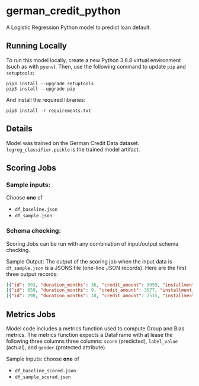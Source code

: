 # german_credit_python

A Logistic Regression Python model to predict loan default.

## Running Locally

To run this model locally, create a new Python 3.6.8 virtual environment
(such as with `pyenv`). Then, use the following command to update `pip`
and `setuptools`:

```
pip3 install --upgrade setuptools
pip3 install --upgrade pip
```

And install the required libraries:

```
pip3 install -r requirements.txt
```

## Details

Model was trained on the German Credit Data dataset.
`logreg_classifier.pickle` is the trained model artifact.

## Scoring Jobs

### Sample inputs: 

Choose **one** of
 - `df_baseline.json`
 - `df_sample.json`

### Schema checking:

Scoring Jobs can be run with any combination of input/output schema checking.

Sample Output:
The output of the scoring job when the input data is `df_sample.json` is a JSONS file (one-line JSON records). Here are the first three output records:
```json
[{"id": 993, "duration_months": 36, "credit_amount": 3959, "installment_rate": 4, "present_residence_since": 3, "age_years": 30, "number_existing_credits": 1, "checking_status": "A11", "credit_history": "A32", "purpose": "A42", "savings_account": "A61", "present_employment_since": "A71", "debtors_guarantors": "A101", "property": "A122", "installment_plans": "A143", "housing": "A152", "job": "A174", "number_people_liable": 1, "telephone": "A192", "foreign_worker": "A201", "gender": "male", "label": 0, "predicted_score": 1}]
[{"id": 859, "duration_months": 9, "credit_amount": 3577, "installment_rate": 1, "present_residence_since": 2, "age_years": 26, "number_existing_credits": 1, "checking_status": "A14", "credit_history": "A32", "purpose": "A40", "savings_account": "A62", "present_employment_since": "A73", "debtors_guarantors": "A103", "property": "A121", "installment_plans": "A143", "housing": "A151", "job": "A173", "number_people_liable": 2, "telephone": "A191", "foreign_worker": "A202", "gender": "male", "label": 0, "predicted_score": 0}]
[{"id": 298, "duration_months": 18, "credit_amount": 2515, "installment_rate": 3, "present_residence_since": 4, "age_years": 43, "number_existing_credits": 1, "checking_status": "A14", "credit_history": "A32", "purpose": "A42", "savings_account": "A61", "present_employment_since": "A73", "debtors_guarantors": "A101", "property": "A121", "installment_plans": "A143", "housing": "A152", "job": "A173", "number_people_liable": 1, "telephone": "A192", "foreign_worker": "A201", "gender": "male", "label": 0, "predicted_score": 0}]
```

## Metrics Jobs
Model code includes a metrics function used to compute Group and Bias metrics.
The metrics function expects a DataFrame with at lease the following three columns three columns: `score` (predicted), `label_value` (actual), and `gender` (protected attribute).

Sample inputs: choose **one** of
 - `df_baseline_scored.json`
 - `df_sample_scored.json`
